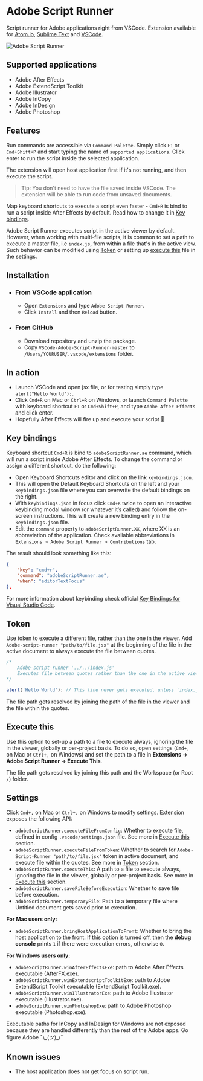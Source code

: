 # Adobe Script Runner

Script runner for Adobe applications right from VSCode. Extension available for [Atom.io](https://atom.io/packages/adobe-script-runner), [Sublime Text](https://github.com/rendertom/Sublime-Text-Adobe-Script-Runner) and [VSCode](https://marketplace.visualstudio.com/items?itemName=renderTom.adobe-script-runner).

![Adobe Script Runner](/resources/Adobe-Script-Runner.gif)

## Supported applications

- Adobe After Effects
- Adobe ExtendScript Toolkit
- Adobe Illustrator
- Adobe InCopy
- Adobe InDesign
- Adobe Photoshop

## Features

Run commands are accessible via `Command Palette`. Simply click `F1` or `Cmd+Shift+P` and start typing the name of `supported applications`. Click enter to run the script inside the selected application.

The extension will open host application first if it's not running, and then execute the script.

> Tip: You don't need to have the file saved inside VSCode. The extension will be able to run code from unsaved documents.

Map keyboard shortcuts to execute a script even faster - `Cmd+R` is bind to run a script inside After Effects by default. Read how to change it in [Key bindings](#key-bindings).

Adobe Script Runner executes script in the active viewer by default. However, when working with multi-file scripts, it is common to set a path to execute a master file, i.e `index.js`, from within a file that's in the active view. Such behavior can be modified using [Token](#token) or setting up [execute this](#execute-this) file in the settings.

## Installation

- ### From VSCode application
  - Open `Extensions` and type `Adobe Script Runner`.
  - Click `Install` and then `Reload` button.

- ### From GitHub
  - Download repository and unzip the package.
  - Copy `VSCode-Adobe-Script-Runner-master` to `/Users/YOURUSER/.vscode/extensions` folder.

## In action

- Launch VSCode and open jsx file, or for testing simply type `alert("Hello World");`.
- Click `Cmd+R` on Mac or `Ctrl+R` on Windows, or launch `Command Palette` with keyboard shortcut `F1` or `Cmd+Shift+P`, and type `Adobe After Effects` and click enter.
- Hopefully After Effects will fire up and execute your script 🙏

## Key bindings

Keyboard shortcut `Cmd+R` is bind to `adobeScriptRunner.ae` command, which will run a script inside Adobe After Effects. To change the command or assign a different shortcut, do the following:

- Open Keyboard Shortcuts editor and click on the link `keybindings.json`.
- This will open the Default Keyboard Shortcuts on the left and your `keybindings.json` file where you can overwrite the default bindings on the right.
- With `keybindings.json` in focus click `Cmd+K` twice to open an interactive keybinding modal window (or whatever it’s called) and follow the on-screen instructions. This will create a new binding entry in the `keybindings.json` file.
- Edit the `command` property to `adobeScriptRunner.XX`, where XX is an abbreviation of the application. Check available abbreviations in `Extensions > Adobe Script Runner > Contributions` tab. 

The result should look something like this:

```json
{
    "key": "cmd+r",
    "command": "adobeScriptRunner.ae",
    "when": "editorTextFocus"
},
```

For more information about keybinding check official [Key Bindings for Visual Studio Code](https://code.visualstudio.com/docs/getstarted/keybindings).

## Token

Use token to execute a different file, rather than the one in the viewer. Add `Adobe-script-runner "path/to/file.jsx"` at the beginning of the file in the active document to always execute the file between quotes.

```javascript
/*
	Adobe-script-runner '../../index.js'
	Executes file between quotes rather than the one in the active viewer.
*/

alert('Hello World'); // This line never gets executed, unless `index.js` is referencing the file in viewer.
```

The file path gets resolved by joining the path of the file in the viewer and the file within the quotes.

## Execute this

Use this option to set-up a path to a file to execute always, ignoring the file in the viewer, globally or per-project basis. To do so, open settings (`Cmd+,` on Mac or `Ctrl+,` on Windows) and set the path to a file in **Extensions -> Adobe Script Runner -> Execute This**.

The file path gets resolved by joining this path and the Workspace (or Root `/`) folder.

## Settings

Click `Cmd+,` on Mac or `Ctrl+,` on Windows to modify settings. Extension exposes the following API:

- `adobeScriptRunner.executeFileFromConfig`: Whether to execute file, defined in config `.vscode/settings.json` file. See more in [Execute this](#execute-this) section.
- `adobeScriptRunner.executeFileFromToken`: Whether to search for `Adobe-Script-Runner "path/to/file.jsx"` token in active document, and execute file within the quotes. See more in [Token](#token) section.
- `adobeScriptRunner.executeThis`: A path to a file to execute always, ignoring the file in the viewer, globally or per-project basis. See more in [Execute this](#execute-this) section.
- `adobeScriptRunner.saveFileBeforeExecution`: Whether to save file before execution.
- `adobeScriptRunner.temporaryFile`: Path to a temporary file where Untitled document gets saved prior to execution.

**For Mac users only:**

- `adobeScriptRunner.bringHostApplicationToFront`: Whether to bring the host application to the front. If this option is turned off, then the **debug console** prints `1` if there were execution errors, otherwise `0`.

**For Windows users only:**

- `adobeScriptRunner.winAfterEffectsExe`: path to Adobe After Effects executable (AfterFX.exe).
- `adobeScriptRunner.winExtendscriptToolkitExe`: path to Adobe ExtendScript Toolkit executable (ExtendScript Toolkit.exe).
- `adobeScriptRunner.winIllustratorExe`: path to Adobe Illustrator executable (Illustrator.exe).
- `adobeScriptRunner.winPhotoshopExe`: path to Adobe Photoshop executable (Photoshop.exe).

Executable paths for InCopy and InDesign for Windows are not exposed because they are handled differently than the rest of the Adobe apps. Go figure Adobe ¯\\\_(ツ)\_/¯

## Known issues

- The host application does not get focus on script run.